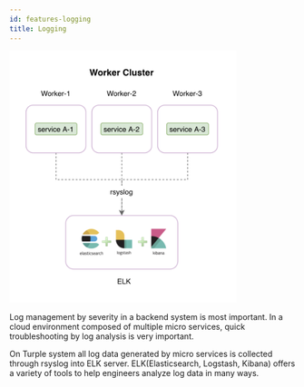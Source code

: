 ```yaml
---
id: features-logging
title: Logging
---
```


<img src="/guide/img/turple15.png" alt="" width="400"/>

Log management by severity in a backend system is most important. In a cloud environment composed of multiple micro services, quick troubleshooting by log analysis is very important. 

On Turple system all log data generated by micro services is collected through rsyslog into ELK server. ELK(Elasticsearch, Logstash, Kibana) offers a variety of tools to help engineers analyze log data in many ways.
